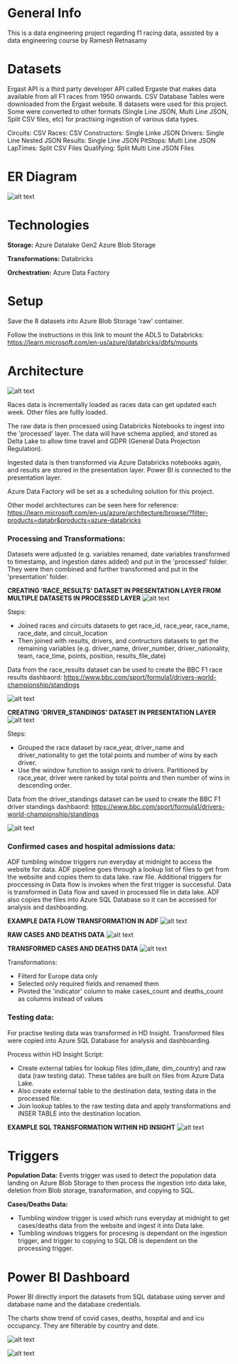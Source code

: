 # General Info
This is a data engineering project regarding f1 racing data, assisted by a data engineering course by Ramesh Retnasamy


# Datasets
Ergast API is a third party developer API called Ergaste that makes data available from all F1 races from 1950 onwards. CSV Database Tables were downloaded from the Ergast website. 8 datasets were used for this project. Some were converted to other formats (Single Line JSON, Multi Line JSON, Split CSV files, etc) for practising ingestion of various data types.

Circuits:     CSV
Races:        CSV
Constructors: Single Linke JSON
Drivers:      Single Line Nested JSON
Results:      Single Line JSON
PitStops:     Multi Line JSON
LapTimes:     Split CSV Files
Qualifying:   Split Multi Line JSON Files


# ER Diagram
![alt text](https://user-images.githubusercontent.com/21047696/244870072-1be325de-eee2-45e7-9c54-89ca974da799.png)

# Technologies
**Storage:**
Azure Datalake Gen2
Azure Blob Storage

**Transformations:**
Databricks

**Orchestration:**
Azure Data Factory

# Setup

Save the 8 datasets into Azure Blob Storage 'raw' container. 

Follow the instructions in this link to mount the ADLS to Databricks: https://learn.microsoft.com/en-us/azure/databricks/dbfs/mounts

# Architecture

![alt text](https://user-images.githubusercontent.com/21047696/244872399-d5e08bfa-1bf2-4fc7-b46a-87e8df76302d.png)

Races data is incrementally loaded as races data can get updated each week. Other files are fullly loaded. 

The raw data is then processed using Databricks Notebooks to ingest into the 'processed' layer. The data will have schema applied, and stored as Delta Lake to allow time travel and GDPR (General Data Projection Regulation).

Ingested data is then transformed via Azure Databricks notebooks again, and results are stored in the presentation layer. Power BI is connected to the presentation layer. 

Azure Data Factory will be set as a scheduling solution for this project. 




Other model architectures can be seen here for reference: https://learn.microsoft.com/en-us/azure/architecture/browse/?filter-products=databr&products=azure-databricks


### Processing and Transformations:

Datasets were adjusted (e.g. variables renamed, date variables transformed to timestamp, and ingestion dates added) and put in the 'processed' folder. They were then combined and further transformed and put in the 'presentation' folder. 


**CREATING 'RACE_RESULTS' DATASET IN PRESENTATION LAYER FROM MULTIPLE DATASETS IN PROCESSED LAYER**
![alt text](https://user-images.githubusercontent.com/21047696/244936596-1f309b16-0a15-40fc-8552-4e78341fd277.png)

Steps:
* Joined races and circuits datasets to get race_id, race_year, race_name, race_date, and circuit_location
* Then joined with results, drivers, and contructors datasets to get the remaining variables (e.g. driver_name, driver_number, driver_nationality, team, race_time, points, position, results_file_date)

Data from the race_results dataset can be used to create the BBC F1 race results dashbaord: https://www.bbc.com/sport/formula1/drivers-world-championship/standings

![alt text](https://user-images.githubusercontent.com/21047696/244937668-a3c20c0c-e0f0-4a90-b2f9-51d02c840696.png)


**CREATING 'DRIVER_STANDINGS' DATASET IN PRESENTATION LAYER**
![alt text](https://user-images.githubusercontent.com/21047696/244937663-7b95f97a-a503-44c9-b59a-1c95f59713dc.png)

Steps:
* Grouped the race dataset by race_year, driver_name and driver_nationality to get the total points and number of wins by each driver.
* Use the window function to assign rank to drivers. Partitioned by race_year, driver were ranked by total points and then number of wins in descending order.

Data from the driver_standings dataset can be used to create the BBC F1 driver standings dashbaord: https://www.bbc.com/sport/formula1/drivers-world-championship/standings

![alt text](https://user-images.githubusercontent.com/21047696/244937658-60ad6466-431b-47bd-89cd-7a65e1828415.png)














### Confirmed cases and hospital admissions data:

ADF tumbling window triggers run everyday at midnight to access the website for data. 
ADF pipeline goes through a lookup list of files to get from the websiite and copies them to data lake. raw file. 
Additional triggers for proccessing in Data flow is invokes when the first trigger is successful. Data is transformed in Data flow and saved in processed file in data lake.
ADF also copies the files into Azure SQL Database so it can be accessed for analysis and dashboarding. 

**EXAMPLE DATA FLOW TRANSFORMATION IN ADF**
![alt text](https://user-images.githubusercontent.com/21047696/241617322-a4300dc1-4b2a-4f14-b986-3dd01e7f848a.png)

**RAW CASES AND DEATHS DATA**
![alt text](https://user-images.githubusercontent.com/21047696/241617336-faff80de-9b76-4880-a60b-5900903adf84.png)

**TRANSFORMED CASES AND DEATHS DATA**
![alt text](https://user-images.githubusercontent.com/21047696/241617347-66fbae1e-2f6a-433d-bbcf-a655c1fff54c.png)

Transformations:
* Filterd for Europe data only
* Selected only required fields and renamed them
* Pivoted the 'indicator' column to make cases_count and deaths_count as columns instead of values

### Testing data:
For practise testing data was transformed in HD Insight.
Transformed files were copied into Azure SQL Database for analysis and dashboarding.
 
 Process within HD Insight Script:
* Create external tables for lookup files (dim_date, dim_country) and raw data (raw testing data). These tables are built on files from Azure Data Lake.
* Also create external table to the destination data, testing data in the processed file.
* Join lookup tables to the raw testing data and apply transformations and INSER TABLE into the destination location.


**EXAMPLE SQL TRANSFORMATION WITHIN HD INSIGHT**
![alt text](https://user-images.githubusercontent.com/21047696/241744814-88916c7c-7e2f-4bc1-9191-edf23407c2b6.png)

# Triggers 
**Population Data:** Events trigger was used to detect the population data landing on Azure Blob Storage to then process the ingestion into data lake, deletion from Blob storage, transformation, and copying to SQL.

**Cases/Deaths Data:**
* Tumbling window trigger is used which runs everyday at midnight to get cases/deaths data from the website and ingest it into Data lake. 
* Tumbling windows triggers for procesing is dependant on the ingestion trigger, and trigger to copying to SQL DB is dependent on the processing trigger. 

# Power BI Dashboard

Power BI directly import the datasets from SQL database using server and database name and the database credentials.

The charts show trend of covid cases, deaths, hospital and and icu occupancy. They are filterable by country and date. 

![alt text](https://user-images.githubusercontent.com/21047696/243354299-173a6f18-4dc2-4394-b6cd-13ee58513cd0.png)

![alt text](https://user-images.githubusercontent.com/21047696/243354367-8c11ad90-5472-4637-bc11-14bf8cfbe947.png)


